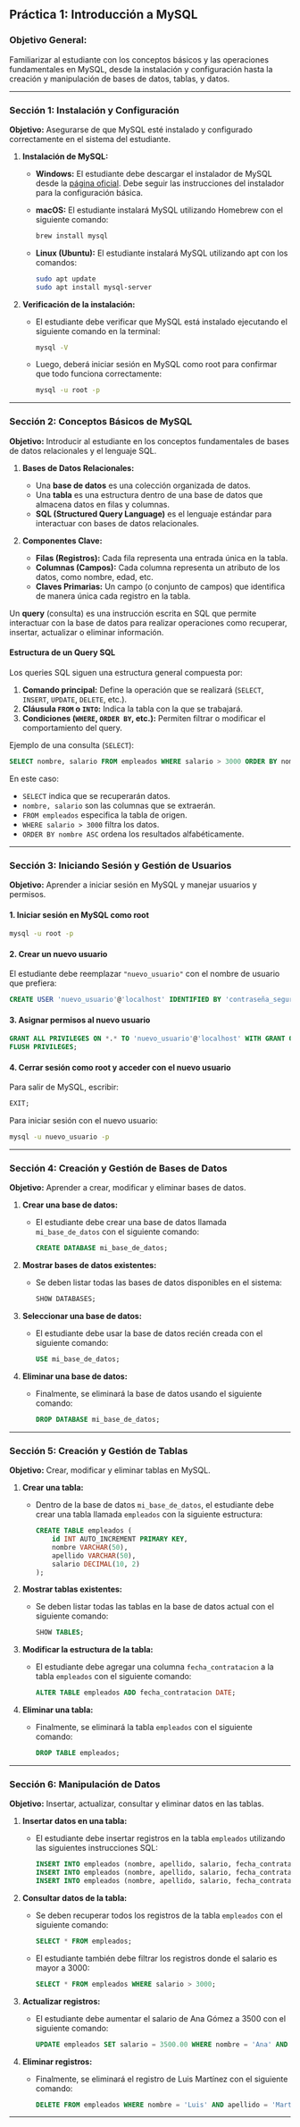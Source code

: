 ## **Práctica 1: Introducción a MySQL**

### **Objetivo General:**
Familiarizar al estudiante con los conceptos básicos y las operaciones fundamentales en MySQL, desde la instalación y configuración hasta la creación y manipulación de bases de datos, tablas, y datos.

---

### **Sección 1: Instalación y Configuración**

**Objetivo:** Asegurarse de que MySQL esté instalado y configurado correctamente en el sistema del estudiante.

1. **Instalación de MySQL:**
   - **Windows:** El estudiante debe descargar el instalador de MySQL desde la [página oficial](https://dev.mysql.com/downloads/installer/). Debe seguir las instrucciones del instalador para la configuración básica.
   - **macOS:** El estudiante instalará MySQL utilizando Homebrew con el siguiente comando:

     ```bash
     brew install mysql
     ```

   - **Linux (Ubuntu):** El estudiante instalará MySQL utilizando apt con los comandos:

     ```bash
     sudo apt update
     sudo apt install mysql-server
     ```

2. **Verificación de la instalación:**
   - El estudiante debe verificar que MySQL está instalado ejecutando el siguiente comando en la terminal:

     ```bash
     mysql -V
     ```

   - Luego, deberá iniciar sesión en MySQL como root para confirmar que todo funciona correctamente:

     ```bash
     mysql -u root -p
     ```

---

### **Sección 2: Conceptos Básicos de MySQL**

**Objetivo:** Introducir al estudiante en los conceptos fundamentales de bases de datos relacionales y el lenguaje SQL.

1. **Bases de Datos Relacionales:**
   - Una **base de datos** es una colección organizada de datos.
   - Una **tabla** es una estructura dentro de una base de datos que almacena datos en filas y columnas.
   - **SQL (Structured Query Language)** es el lenguaje estándar para interactuar con bases de datos relacionales.

2. **Componentes Clave:**
   - **Filas (Registros):** Cada fila representa una entrada única en la tabla.
   - **Columnas (Campos):** Cada columna representa un atributo de los datos, como nombre, edad, etc.
   - **Claves Primarias:** Un campo (o conjunto de campos) que identifica de manera única cada registro en la tabla.

Un **query** (consulta) es una instrucción escrita en SQL que permite interactuar con la base de datos para realizar operaciones como recuperar, insertar, actualizar o eliminar información.

#### **Estructura de un Query SQL**
Los queries SQL siguen una estructura general compuesta por:

1. **Comando principal:** Define la operación que se realizará (`SELECT`, `INSERT`, `UPDATE`, `DELETE`, etc.).
2. **Cláusula `FROM` o `INTO`:** Indica la tabla con la que se trabajará.
3. **Condiciones (`WHERE`, `ORDER BY`, etc.):** Permiten filtrar o modificar el comportamiento del query.

Ejemplo de una consulta (`SELECT`):

```sql
SELECT nombre, salario FROM empleados WHERE salario > 3000 ORDER BY nombre ASC;
```

En este caso:
- `SELECT` indica que se recuperarán datos.
- `nombre, salario` son las columnas que se extraerán.
- `FROM empleados` especifica la tabla de origen.
- `WHERE salario > 3000` filtra los datos.
- `ORDER BY nombre ASC` ordena los resultados alfabéticamente.

---

### **Sección 3: Iniciando Sesión y Gestión de Usuarios**

**Objetivo:** Aprender a iniciar sesión en MySQL y manejar usuarios y permisos.

#### **1. Iniciar sesión en MySQL como root**
```bash
mysql -u root -p
```

#### **2. Crear un nuevo usuario**
El estudiante debe reemplazar `"nuevo_usuario"` con el nombre de usuario que prefiera:

```sql
CREATE USER 'nuevo_usuario'@'localhost' IDENTIFIED BY 'contraseña_segura';
```

#### **3. Asignar permisos al nuevo usuario**
```sql
GRANT ALL PRIVILEGES ON *.* TO 'nuevo_usuario'@'localhost' WITH GRANT OPTION;
FLUSH PRIVILEGES;
```

#### **4. Cerrar sesión como root y acceder con el nuevo usuario**
Para salir de MySQL, escribir:
```sql
EXIT;
```
Para iniciar sesión con el nuevo usuario:
```bash
mysql -u nuevo_usuario -p
```

---

### **Sección 4: Creación y Gestión de Bases de Datos**

**Objetivo:** Aprender a crear, modificar y eliminar bases de datos.

1. **Crear una base de datos:**
   - El estudiante debe crear una base de datos llamada `mi_base_de_datos` con el siguiente comando:

     ```sql
     CREATE DATABASE mi_base_de_datos;
     ```

2. **Mostrar bases de datos existentes:**
   - Se deben listar todas las bases de datos disponibles en el sistema:

     ```sql
     SHOW DATABASES;
     ```

3. **Seleccionar una base de datos:**
   - El estudiante debe usar la base de datos recién creada con el siguiente comando:

     ```sql
     USE mi_base_de_datos;
     ```

4. **Eliminar una base de datos:**
   - Finalmente, se eliminará la base de datos usando el siguiente comando:

     ```sql
     DROP DATABASE mi_base_de_datos;
     ```

---

### **Sección 5: Creación y Gestión de Tablas**

**Objetivo:** Crear, modificar y eliminar tablas en MySQL.

1. **Crear una tabla:**
   - Dentro de la base de datos `mi_base_de_datos`, el estudiante debe crear una tabla llamada `empleados` con la siguiente estructura:

     ```sql
     CREATE TABLE empleados (
         id INT AUTO_INCREMENT PRIMARY KEY,
         nombre VARCHAR(50),
         apellido VARCHAR(50),
         salario DECIMAL(10, 2)
     );
     ```

2. **Mostrar tablas existentes:**
   - Se deben listar todas las tablas en la base de datos actual con el siguiente comando:

     ```sql
     SHOW TABLES;
     ```

3. **Modificar la estructura de la tabla:**
   - El estudiante debe agregar una columna `fecha_contratacion` a la tabla `empleados` con el siguiente comando:

     ```sql
     ALTER TABLE empleados ADD fecha_contratacion DATE;
     ```

4. **Eliminar una tabla:**
   - Finalmente, se eliminará la tabla `empleados` con el siguiente comando:

     ```sql
     DROP TABLE empleados;
     ```

---

### **Sección 6: Manipulación de Datos**

**Objetivo:** Insertar, actualizar, consultar y eliminar datos en las tablas.

1. **Insertar datos en una tabla:**
   - El estudiante debe insertar registros en la tabla `empleados` utilizando las siguientes instrucciones SQL:

     ```sql
     INSERT INTO empleados (nombre, apellido, salario, fecha_contratacion) VALUES ('Juan', 'Pérez', 3000.00, '2023-01-15');
     INSERT INTO empleados (nombre, apellido, salario, fecha_contratacion) VALUES ('Ana', 'Gómez', 3200.00, '2023-03-22');
     INSERT INTO empleados (nombre, apellido, salario, fecha_contratacion) VALUES ('Luis', 'Martínez', 2800.00, '2023-02-10');
     ```

2. **Consultar datos de la tabla:**
   - Se deben recuperar todos los registros de la tabla `empleados` con el siguiente comando:

     ```sql
     SELECT * FROM empleados;
     ```

   - El estudiante también debe filtrar los registros donde el salario es mayor a 3000:

     ```sql
     SELECT * FROM empleados WHERE salario > 3000;
     ```

3. **Actualizar registros:**
   - El estudiante debe aumentar el salario de Ana Gómez a 3500 con el siguiente comando:

     ```sql
     UPDATE empleados SET salario = 3500.00 WHERE nombre = 'Ana' AND apellido = 'Gómez';
     ```

4. **Eliminar registros:**
   - Finalmente, se eliminará el registro de Luis Martínez con el siguiente comando:

     ```sql
     DELETE FROM empleados WHERE nombre = 'Luis' AND apellido = 'Martínez';
     ```

---

